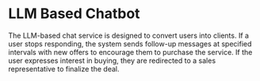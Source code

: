 # LLM Based Chatbot
The LLM-based chat service is designed to convert users into clients. If a user stops responding, the system sends follow-up messages at specified intervals with new offers to encourage them to purchase the service. If the user expresses interest in buying, they are redirected to a sales representative to finalize the deal.
